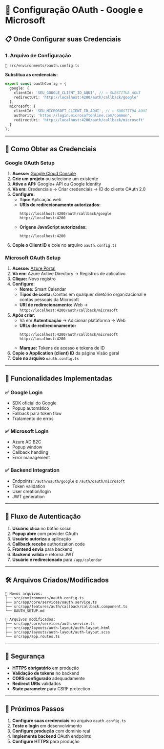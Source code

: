 # 🔐 Configuração OAuth - Google e Microsoft

## 📋 Onde Configurar suas Credenciais

### 1. **Arquivo de Configuração**
```
📁 src/environments/oauth.config.ts
```

**Substitua as credenciais:**
```typescript
export const oauthConfig = {
  google: {
    clientId: 'SEU_GOOGLE_CLIENT_ID_AQUI', // ← SUBSTITUA AQUI
    redirectUri: 'http://localhost:4200/auth/callback/google'
  },
  microsoft: {
    clientId: 'SEU_MICROSOFT_CLIENT_ID_AQUI', // ← SUBSTITUA AQUI
    authority: 'https://login.microsoftonline.com/common',
    redirectUri: 'http://localhost:4200/auth/callback/microsoft'
  }
};
```

---

## 🔧 Como Obter as Credenciais

### **Google OAuth Setup**

1. **Acesse:** [Google Cloud Console](https://console.cloud.google.com/)
2. **Crie um projeto** ou selecione um existente
3. **Ative a API:** Google+ API ou Google Identity
4. **Vá em:** Credenciais → Criar credenciais → ID do cliente OAuth 2.0
5. **Configure:**
   - **Tipo:** Aplicação web
   - **URIs de redirecionamento autorizados:**
     ```
     http://localhost:4200/auth/callback/google
     http://localhost:4200
     ```
   - **Origens JavaScript autorizadas:**
     ```
     http://localhost:4200
     ```
6. **Copie o Client ID** e cole no arquivo `oauth.config.ts`

### **Microsoft OAuth Setup**

1. **Acesse:** [Azure Portal](https://portal.azure.com/)
2. **Vá em:** Azure Active Directory → Registros de aplicativo
3. **Clique:** Novo registro
4. **Configure:**
   - **Nome:** Smart Calendar
   - **Tipos de conta:** Contas em qualquer diretório organizacional e contas pessoais da Microsoft
   - **URI de redirecionamento:** Web → `http://localhost:4200/auth/callback/microsoft`
5. **Após criar:**
   - Vá em **Autenticação** → Adicionar plataforma → Web
   - **URLs de redirecionamento:**
     ```
     http://localhost:4200/auth/callback/microsoft
     http://localhost:4200
     ```
   - **Marque:** Tokens de acesso e tokens de ID
6. **Copie o Application (client) ID** da página Visão geral
7. **Cole no arquivo** `oauth.config.ts`

---

## 🚀 Funcionalidades Implementadas

### ✅ **Google Login**
- SDK oficial do Google
- Popup automático
- Fallback para token flow
- Tratamento de erros

### ✅ **Microsoft Login**
- Azure AD B2C
- Popup window
- Callback handling
- Error management

### ✅ **Backend Integration**
- Endpoints: `/auth/oauth/google` e `/auth/oauth/microsoft`
- Token validation
- User creation/login
- JWT generation

---

## 🔄 Fluxo de Autenticação

1. **Usuário clica** no botão social
2. **Popup abre** com provider OAuth
3. **Usuário autoriza** a aplicação
4. **Callback recebe** authorization code
5. **Frontend envia** para backend
6. **Backend valida** e retorna JWT
7. **Usuário é redirecionado** para `/app/calendar`

---

## 🛠️ Arquivos Criados/Modificados

```
📁 Novos arquivos:
├── src/environments/oauth.config.ts
├── src/app/core/services/oauth.service.ts
├── src/app/features/auth/callback/callback.component.ts
└── OAUTH_SETUP.md

📁 Arquivos modificados:
├── src/app/core/services/auth.service.ts
├── src/app/layouts/auth-layout/auth-layout.html
├── src/app/layouts/auth-layout/auth-layout.scss
└── src/app/app.routes.ts
```

---

## 🔐 Segurança

- **HTTPS obrigatório** em produção
- **Validação de tokens** no backend
- **CORS configurado** adequadamente
- **Redirect URIs** validados
- **State parameter** para CSRF protection

---

## 📝 Próximos Passos

1. **Configure suas credenciais** no arquivo `oauth.config.ts`
2. **Teste o login** em desenvolvimento
3. **Configure produção** com domínio real
4. **Implemente backend** OAuth endpoints
5. **Configure HTTPS** para produção